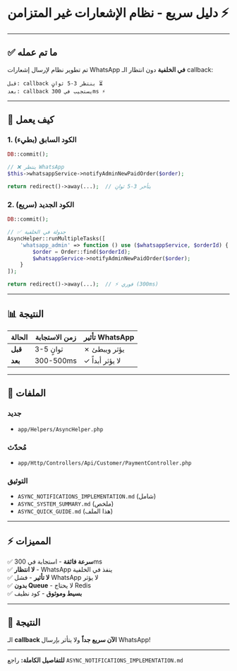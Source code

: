 # دليل سريع - نظام الإشعارات غير المتزامن ⚡

---

## ✅ ما تم عمله

تم تطوير نظام لإرسال إشعارات WhatsApp **في الخلفية** دون انتظار الـ callback:

```
قبل: callback ينتظر 3-5 ثوانٍ ⏳
بعد: callback يستجيب في 300ms ⚡
```

---

## 🎯 كيف يعمل

### 1. الكود السابق (بطيء)
```php
DB::commit();

// ❌ ينتظر WhatsApp
$this->whatsappService->notifyAdminNewPaidOrder($order);

return redirect()->away(...);  // يتأخر 3-5 ثوانٍ
```

### 2. الكود الجديد (سريع)
```php
DB::commit();

// ✅ جدولة في الخلفية
AsyncHelper::runMultipleTasks([
    'whatsapp_admin' => function () use ($whatsappService, $orderId) {
        $order = Order::find($orderId);
        $whatsappService->notifyAdminNewPaidOrder($order);
    }
]);

return redirect()->away(...);  // ⚡ فوري (300ms)
```

---

## 📊 النتيجة

| الحالة | زمن الاستجابة | تأثير WhatsApp |
|-------|---------------|----------------|
| **قبل** | 3-5 ثوانٍ | ✗ يؤثر ويبطئ |
| **بعد** | 300-500ms | ✓ لا يؤثر أبداً |

---

## 🔧 الملفات

### جديد
- `app/Helpers/AsyncHelper.php`

### مُحدّث
- `app/Http/Controllers/Api/Customer/PaymentController.php`

### التوثيق
- `ASYNC_NOTIFICATIONS_IMPLEMENTATION.md` (شامل)
- `ASYNC_SYSTEM_SUMMARY.md` (ملخص)
- `ASYNC_QUICK_GUIDE.md` (هذا الملف)

---

## ⚡ المميزات

✅ **سرعة فائقة** - استجابة في 300ms  
✅ **لا انتظار** - WhatsApp ينفذ في الخلفية  
✅ **لا تأثير** - فشل WhatsApp لا يؤثر  
✅ **بدون Queue** - لا يحتاج Redis  
✅ **بسيط وموثوق** - كود نظيف  

---

## 🎉 النتيجة

الـ **callback الآن سريع جداً** ولا يتأثر بإرسال WhatsApp!

---

**للتفاصيل الكاملة:** راجع `ASYNC_NOTIFICATIONS_IMPLEMENTATION.md`

